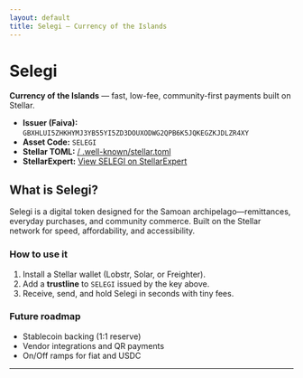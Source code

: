 ```yaml
---
layout: default
title: Selegi — Currency of the Islands
---
```


# Selegi
**Currency of the Islands** — fast, low-fee, community-first payments built on Stellar.

- **Issuer (Faiva):** `GBXHLUI5ZHKHYMJ3YB55YI5ZD3DOUXODWG2QPB6K5JQKEGZKJDLZR4XY`
- **Asset Code:** `SELEGI`
- **Stellar TOML:** [/ .well-known/stellar.toml](/.well-known/stellar.toml)
- **StellarExpert:** [View SELEGI on StellarExpert](https://stellar.expert/explorer/public/asset/SELEGI-GBXHLUI5ZHKHYMJ3YB55YI5ZD3DOUXODWG2QPB6K5JQKEGZKJDLZR4XY)

## What is Selegi?
Selegi is a digital token designed for the Samoan archipelago—remittances, everyday purchases, and community commerce. Built on the Stellar network for speed, affordability, and accessibility.

### How to use it
1. Install a Stellar wallet (Lobstr, Solar, or Freighter).
2. Add a **trustline** to `SELEGI` issued by the key above.
3. Receive, send, and hold Selegi in seconds with tiny fees.

### Future roadmap
- Stablecoin backing (1:1 reserve)
- Vendor integrations and QR payments
- On/Off ramps for fiat and USDC

---




